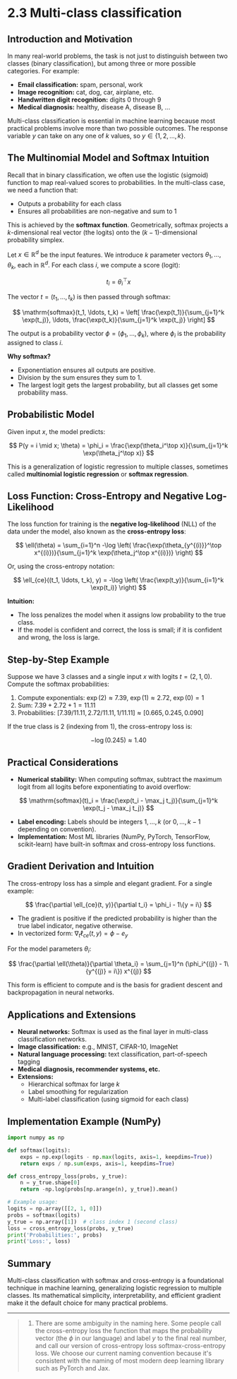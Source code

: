 # 2.3 Multi-class classification

## Introduction and Motivation

In many real-world problems, the task is not just to distinguish between two classes (binary classification), but among three or more possible categories. For example:
- **Email classification:** spam, personal, work
- **Image recognition:** cat, dog, car, airplane, etc.
- **Handwritten digit recognition:** digits 0 through 9
- **Medical diagnosis:** healthy, disease A, disease B, ...

Multi-class classification is essential in machine learning because most practical problems involve more than two possible outcomes. The response variable $y$ can take on any one of $k$ values, so $y \in \{1, 2, \ldots, k\}$.

## The Multinomial Model and Softmax Intuition

Recall that in binary classification, we often use the logistic (sigmoid) function to map real-valued scores to probabilities. In the multi-class case, we need a function that:
- Outputs a probability for each class
- Ensures all probabilities are non-negative and sum to 1

This is achieved by the **softmax function**. Geometrically, softmax projects a $k$-dimensional real vector (the logits) onto the $(k-1)$-dimensional probability simplex.

Let $x \in \mathbb{R}^d$ be the input features. We introduce $k$ parameter vectors $\theta_1, \ldots, \theta_k$, each in $\mathbb{R}^d$. For each class $i$, we compute a score (logit):

$$
t_i = \theta_i^\top x
$$

The vector $t = (t_1, \ldots, t_k)$ is then passed through softmax:

$$
\mathrm{softmax}(t_1, \ldots, t_k) = \left[ \frac{\exp(t_1)}{\sum_{j=1}^k \exp(t_j)}, \ldots, \frac{\exp(t_k)}{\sum_{j=1}^k \exp(t_j)} \right]
$$

The output is a probability vector $\phi = (\phi_1, \ldots, \phi_k)$, where $\phi_i$ is the probability assigned to class $i$.

**Why softmax?**
- Exponentiation ensures all outputs are positive.
- Division by the sum ensures they sum to 1.
- The largest logit gets the largest probability, but all classes get some probability mass.

## Probabilistic Model

Given input $x$, the model predicts:

$$
P(y = i \mid x; \theta) = \phi_i = \frac{\exp(\theta_i^\top x)}{\sum_{j=1}^k \exp(\theta_j^\top x)}
$$

This is a generalization of logistic regression to multiple classes, sometimes called **multinomial logistic regression** or **softmax regression**.

## Loss Function: Cross-Entropy and Negative Log-Likelihood

The loss function for training is the **negative log-likelihood** (NLL) of the data under the model, also known as the **cross-entropy loss**:

$$
\ell(\theta) = \sum_{i=1}^n -\log \left( \frac{\exp(\theta_{y^{(i)}}^\top x^{(i)})}{\sum_{j=1}^k \exp(\theta_j^\top x^{(i)})} \right)
$$

Or, using the cross-entropy notation:

$$
\ell_{ce}((t_1, \ldots, t_k), y) = -\log \left( \frac{\exp(t_y)}{\sum_{i=1}^k \exp(t_i)} \right)
$$

**Intuition:**
- The loss penalizes the model when it assigns low probability to the true class.
- If the model is confident and correct, the loss is small; if it is confident and wrong, the loss is large.

## Step-by-Step Example

Suppose we have 3 classes and a single input $x$ with logits $t = (2, 1, 0)$. Compute the softmax probabilities:

1. Compute exponentials: $\exp(2) \approx 7.39$, $\exp(1) \approx 2.72$, $\exp(0) = 1$
2. Sum: $7.39 + 2.72 + 1 = 11.11$
3. Probabilities: $[7.39/11.11, 2.72/11.11, 1/11.11] \approx [0.665, 0.245, 0.090]$

If the true class is 2 (indexing from 1), the cross-entropy loss is:

$$
-\log(0.245) \approx 1.40
$$

## Practical Considerations

- **Numerical stability:** When computing softmax, subtract the maximum logit from all logits before exponentiating to avoid overflow:

$$
\mathrm{softmax}(t)_i = \frac{\exp(t_i - \max_j t_j)}{\sum_{j=1}^k \exp(t_j - \max_j t_j)}
$$

- **Label encoding:** Labels should be integers $1, \ldots, k$ (or $0, \ldots, k-1$ depending on convention).
- **Implementation:** Most ML libraries (NumPy, PyTorch, TensorFlow, scikit-learn) have built-in softmax and cross-entropy loss functions.

## Gradient Derivation and Intuition

The cross-entropy loss has a simple and elegant gradient. For a single example:

$$
\frac{\partial \ell_{ce}(t, y)}{\partial t_i} = \phi_i - 1\{y = i\}
$$

- The gradient is positive if the predicted probability is higher than the true label indicator, negative otherwise.
- In vectorized form: $\nabla_t \ell_{ce}(t, y) = \phi - e_y$

For the model parameters $\theta_i$:

$$
\frac{\partial \ell(\theta)}{\partial \theta_i} = \sum_{j=1}^n (\phi_i^{(j)} - 1\{y^{(j)} = i\}) x^{(j)}
$$

This form is efficient to compute and is the basis for gradient descent and backpropagation in neural networks.

## Applications and Extensions

- **Neural networks:** Softmax is used as the final layer in multi-class classification networks.
- **Image classification:** e.g., MNIST, CIFAR-10, ImageNet
- **Natural language processing:** text classification, part-of-speech tagging
- **Medical diagnosis, recommender systems, etc.**
- **Extensions:**
  - Hierarchical softmax for large $k$
  - Label smoothing for regularization
  - Multi-label classification (using sigmoid for each class)

## Implementation Example (NumPy)

```python
import numpy as np

def softmax(logits):
    exps = np.exp(logits - np.max(logits, axis=1, keepdims=True))
    return exps / np.sum(exps, axis=1, keepdims=True)

def cross_entropy_loss(probs, y_true):
    n = y_true.shape[0]
    return -np.log(probs[np.arange(n), y_true]).mean()

# Example usage:
logits = np.array([[2, 1, 0]])
probs = softmax(logits)
y_true = np.array([1])  # class index 1 (second class)
loss = cross_entropy_loss(probs, y_true)
print('Probabilities:', probs)
print('Loss:', loss)
```

## Summary

Multi-class classification with softmax and cross-entropy is a foundational technique in machine learning, generalizing logistic regression to multiple classes. Its mathematical simplicity, interpretability, and efficient gradient make it the default choice for many practical problems.

---

> 1. There are some ambiguity in the naming here. Some people call the cross-entropy loss the function that maps the probability vector (the $\phi$ in our language) and label $y$ to the final real number, and call our version of cross-entropy loss softmax-cross-entropy loss. We choose our current naming convention because it's consistent with the naming of most modern deep learning library such as PyTorch and Jax.